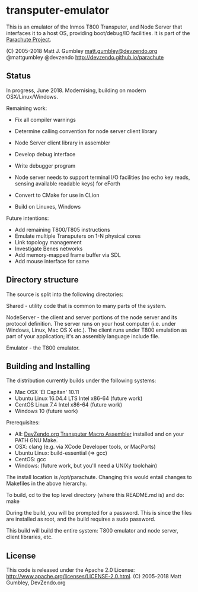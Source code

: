 transputer-emulator
===================
This is an emulator of the Inmos T800 Transputer, and Node Server that interfaces it
to a host OS, providing boot/debug/IO facilities. It is part of the
[Parachute Project](https://devzendo.github.io/parachute). 

(C) 2005-2018 Matt J. Gumbley
matt.gumbley@devzendo.org
@mattgumbley @devzendo
http://devzendo.github.io/parachute

Status
------
In progress, June 2018. Modernising, building on modern OSX/Linux/Windows.

Remaining work:
* Fix all compiler warnings
* Determine calling convention for node server client library
* Node Server client library in assembler
* Develop debug interface
* Write debugger program
* Node server needs to support terminal I/O facilities (no echo key reads, sensing available readable keys) for eForth

* Convert to CMake for use in CLion
* Build on Linuxes, Windows

Future intentions:
* Add remaining T800/T805 instructions
* Emulate multiple Transputers on 1-N physical cores
* Link topology management
* Investigate Benes networks
* Add memory-mapped frame buffer via SDL
* Add mouse interface for same

Directory structure
-------------------
The source is split into the following directories:

Shared - utility code that is common to many parts of the system.

NodeServer - the client and server portions of the node server and its protocol
definition. The server runs on your host computer (i.e. under Windows, Linux,
Mac OS X etc.). The client runs under T800 emulation as part of your
application; it's an assembly language include file.

Emulator - the T800 emulator.


Building and Installing
-----------------------
The distribution currently builds under the following systems:
* Mac OSX 'El Capitan' 10.11
* Ubuntu Linux 16.04.4 LTS Intel x86-64 (future work)
* CentOS Linux 7.4 Intel x86-64 (future work)
* Windows 10 (future work)

Prerequisites:
- All: <a href="https://bitbucket.org/devzendo/transputer-macro-assembler">DevZendo.org
       Transputer Macro Assembler</a> installed and on your PATH
       GNU Make.
- OSX: clang (e.g. via XCode Developer tools, or MacPorts)
- Ubuntu Linux: build-essential (=> gcc)
- CentOS: gcc
- Windows: (future work, but you'll need a UNIXy toolchain)


The install location is /opt/parachute. Changing this would entail changes to
Makefiles in the above hierarchy.

To build, cd to the top level directory (where this README.md is) and do:
make

During the build, you will be prompted for a password. This is since the files
are installed as root, and the build requires a sudo password.

This build will build the entire system: T800 emulator and node
server, client libraries, etc.



License
-------
This code is released under the Apache 2.0 License: http://www.apache.org/licenses/LICENSE-2.0.html.
(C) 2005-2018 Matt Gumbley, DevZendo.org



